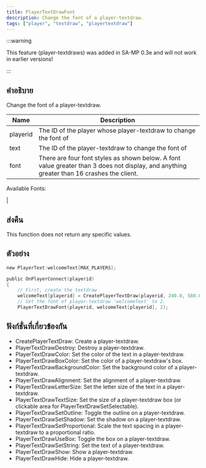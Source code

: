 ```yaml
---
title: PlayerTextDrawFont
description: Change the font of a player-textdraw.
tags: ["player", "textdraw", "playertextdraw"]
---
```


:::warning

This feature (player-textdraws) was added in SA-MP 0.3e and will not work in earlier versions!

:::

## คำอธิบาย

Change the font of a player-textdraw.

| Name     | Description                                                                                                                               |
| -------- | ----------------------------------------------------------------------------------------------------------------------------------------- |
| playerid | The ID of the player whose player-textdraw to change the font of                                                                          |
| text     | The ID of the player-textdraw to change the font of                                                                                       |
| font     | There are four font styles as shown below. A font value greater than 3 does not display, and anything greater than 16 crashes the client. |

Available Fonts:

|

## ส่งคืน

This function does not return any specific values.

## ตัวอย่าง

```c
new PlayerText:welcomeText[MAX_PLAYERS];

public OnPlayerConnect(playerid)
{
    // First, create the textdraw
    welcomeText[playerid] = CreatePlayerTextDraw(playerid, 240.0, 580.0, "Welcome to my SA-MP server");
    // Set the font of player-textdraw 'welcomeText' to 2.
    PlayerTextDrawFont(playerid, welcomeText[playerid], 2);
```

## ฟังก์ชั่นที่เกี่ยวข้องกัน

- CreatePlayerTextDraw: Create a player-textdraw.
- PlayerTextDrawDestroy: Destroy a player-textdraw.
- PlayerTextDrawColor: Set the color of the text in a player-textdraw.
- PlayerTextDrawBoxColor: Set the color of a player-textdraw's box.
- PlayerTextDrawBackgroundColor: Set the background color of a player-textdraw.
- PlayerTextDrawAlignment: Set the alignment of a player-textdraw.
- PlayerTextDrawLetterSize: Set the letter size of the text in a player-textdraw.
- PlayerTextDrawTextSize: Set the size of a player-textdraw box (or clickable area for PlayerTextDrawSetSelectable).
- PlayerTextDrawSetOutline: Toggle the outline on a player-textdraw.
- PlayerTextDrawSetShadow: Set the shadow on a player-textdraw.
- PlayerTextDrawSetProportional: Scale the text spacing in a player-textdraw to a proportional ratio.
- PlayerTextDrawUseBox: Toggle the box on a player-textdraw.
- PlayerTextDrawSetString: Set the text of a player-textdraw.
- PlayerTextDrawShow: Show a player-textdraw.
- PlayerTextDrawHide: Hide a player-textdraw.
